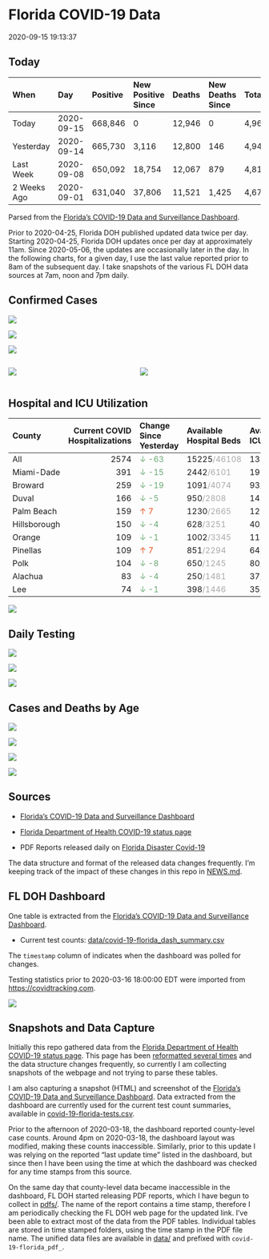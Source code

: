 Florida COVID-19 Data
================
2020-09-15 19:13:37

## Today

| When        | Day        | Positive | New Positive Since | Deaths | New Deaths Since | Total     |
| :---------- | :--------- | :------- | :----------------- | :----- | :--------------- | :-------- |
| Today       | 2020-09-15 | 668,846  | 0                  | 12,946 | 0                | 4,968,847 |
| Yesterday   | 2020-09-14 | 665,730  | 3,116              | 12,800 | 146              | 4,941,008 |
| Last Week   | 2020-09-08 | 650,092  | 18,754             | 12,067 | 879              | 4,816,873 |
| 2 Weeks Ago | 2020-09-01 | 631,040  | 37,806             | 11,521 | 1,425            | 4,675,866 |

Parsed from the [Florida’s COVID-19 Data and Surveillance
Dashboard](https://fdoh.maps.arcgis.com/apps/opsdashboard/index.html#/8d0de33f260d444c852a615dc7837c86).

Prior to 2020-04-25, Florida DOH published updated data twice per day.
Starting 2020-04-25, Florida DOH updates once per day at approximately
11am. Since 2020-05-06, the updates are occasionally later in the day.
In the following charts, for a given day, I use the last value reported
prior to 8am of the subsequent day. I take snapshots of the various FL
DOH data sources at 7am, noon and 7pm daily.

## Confirmed Cases

![](plots/covid-19-florida-daily-test-changes.png)

![](plots/covid-19-florida-deaths-by-day.png)

![](plots/covid-19-florida-county-top-6.png)

<div class="columns">

<div class="column is-full-mobile">

![](plots/covid-19-florida-testing.png)

</div>

<div class="column is-full-mobile">

![](plots/covid-19-florida-total-positive.png)

</div>

</div>

## Hospital and ICU Utilization

| County       | Current COVID Hospitalizations | Change Since Yesterday                    | Available Hospital Beds                      | Available ICU Beds                         |
| :----------- | -----------------------------: | :---------------------------------------- | :------------------------------------------- | :----------------------------------------- |
| All          |                           2574 | <span style="color: #6BAA75">↓ -63</span> | 15225<span style="color: #aaa">/46108</span> | 1398<span style="color: #aaa">/4672</span> |
| Miami-Dade   |                            391 | <span style="color: #6BAA75">↓ -15</span> | 2442<span style="color: #aaa">/6101</span>   | 199<span style="color: #aaa">/748</span>   |
| Broward      |                            259 | <span style="color: #6BAA75">↓ -19</span> | 1091<span style="color: #aaa">/4074</span>   | 93<span style="color: #aaa">/369</span>    |
| Duval        |                            166 | <span style="color: #6BAA75">↓ -5</span>  | 950<span style="color: #aaa">/2808</span>    | 149<span style="color: #aaa">/290</span>   |
| Palm Beach   |                            159 | <span style="color: #EC4E20">↑ 7</span>   | 1230<span style="color: #aaa">/2665</span>   | 121<span style="color: #aaa">/283</span>   |
| Hillsborough |                            150 | <span style="color: #6BAA75">↓ -4</span>  | 628<span style="color: #aaa">/3251</span>    | 40<span style="color: #aaa">/329</span>    |
| Orange       |                            109 | <span style="color: #6BAA75">↓ -1</span>  | 1002<span style="color: #aaa">/3345</span>   | 115<span style="color: #aaa">/257</span>   |
| Pinellas     |                            109 | <span style="color: #EC4E20">↑ 7</span>   | 851<span style="color: #aaa">/2294</span>    | 64<span style="color: #aaa">/229</span>    |
| Polk         |                            104 | <span style="color: #6BAA75">↓ -8</span>  | 650<span style="color: #aaa">/1245</span>    | 80<span style="color: #aaa">/128</span>    |
| Alachua      |                             83 | <span style="color: #6BAA75">↓ -4</span>  | 250<span style="color: #aaa">/1481</span>    | 37<span style="color: #aaa">/271</span>    |
| Lee          |                             74 | <span style="color: #6BAA75">↓ -1</span>  | 398<span style="color: #aaa">/1446</span>    | 35<span style="color: #aaa">/104</span>    |

![](plots/covid-19-florida-icu-usage.png)

## Daily Testing

![](plots/covid-19-florida-tests-per-case.png)

<!-- ![](plots/covid-19-florida-change-new-cases.png) -->

![](plots/covid-19-florida-tests-percent-positive.png)

![](plots/covid-19-florida-test-and-case-growth.png)

## Cases and Deaths by Age

![](plots/covid-19-florida-weekly-events-by-age.png)

![](plots/covid-19-florida-age.png)

![](plots/covid-19-florida-age-deaths.png)

![](plots/covid-19-florida-age-sex.png)

## Sources

  - [Florida’s COVID-19 Data and Surveillance
    Dashboard](https://fdoh.maps.arcgis.com/apps/opsdashboard/index.html#/8d0de33f260d444c852a615dc7837c86)

  - [Florida Department of Health COVID-19 status
    page](http://www.floridahealth.gov/diseases-and-conditions/COVID-19/)

  - PDF Reports released daily on [Florida Disaster
    Covid-19](http://www.floridahealth.gov/diseases-and-conditions/COVID-19/)

The data structure and format of the released data changes frequently.
I’m keeping track of the impact of these changes in this repo in
[NEWS.md](NEWS.md).

## FL DOH Dashboard

One table is extracted from the [Florida’s COVID-19 Data and
Surveillance
Dashboard](https://fdoh.maps.arcgis.com/apps/opsdashboard/index.html#/8d0de33f260d444c852a615dc7837c86).

  - Current test counts:
    [data/covid-19-florida\_dash\_summary.csv](data/covid-19-florida_dash_summary.csv)

The `timestamp` column of indicates when the dashboard was polled for
changes.

Testing statistics prior to 2020-03-16 18:00:00 EDT were imported from
<https://covidtracking.com>.

![](screenshots/fodh_maps_arcgis_com__apps__opsdashboard.png)

## Snapshots and Data Capture

Initially this repo gathered data from the [Florida Department of Health
COVID-19 status
page](http://www.floridahealth.gov/diseases-and-conditions/COVID-19/).
This page has been [reformatted several
times](screenshots/floridahealth_gov__diseases-and-conditions__COVID-19.png)
and the data structure changes frequently, so currently I am collecting
snapshots of the webpage and not trying to parse these tables.

I am also capturing a snapshot (HTML) and screenshot of the [Florida’s
COVID-19 Data and Surveillance
Dashboard](https://fdoh.maps.arcgis.com/apps/opsdashboard/index.html#/8d0de33f260d444c852a615dc7837c86).
Data extracted from the dashboard are currently used for the current
test count summaries, available in
[covid-19-florida-tests.csv](covid-19-florida-tests.csv).

Prior to the afternoon of 2020-03-18, the dashboard reported
county-level case counts. Around 4pm on 2020-03-18, the dashboard layout
was modified, making these counts inaccessible. Similarly, prior to this
update I was relying on the reported “last update time” listed in the
dashboard, but since then I have been using the time at which the
dashboard was checked for any time stamps from this source.

On the same day that county-level data became inaccessible in the
dashboard, FL DOH started releasing PDF reports, which I have begun to
collect in [pdfs/](pdfs/). The name of the report contains a time stamp,
therefore I am periodically checking the FL DOH web page for the updated
link. I’ve been able to extract most of the data from the PDF tables.
Individual tables are stored in time stamped folders, using the time
stamp in the PDF file name. The unified data files are available in
[data/](data/) and prefixed with `covid-19-florida_pdf_`.
